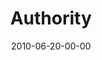 ---
layout: message
category: message
series: "House Work"
title: "Authority"
date: 2010-06-20-00-00
message_id: 625
sc-permalink-url: "http://soundcloud.com/crdschurch/authority"
audio: "http://s3.amazonaws.com/crossroads-media/messages/audio/HouseWork02.mp3"
audio-duration: "40:36"
program: "http://s3.amazonaws.com/crossroads-media/documents/06_19-20_10Program.pdf"
description: "Brian Tome discusses how aligning with authority structures can help us pursue our passions."
video: "http://s3.amazonaws.com/crossroads-media/messages/video/HouseWork02.mp4"
video-duration: "40:43"
yt-embed-url: "//www.youtube.com/embed/4bBKWC-EOKw"
video-image: "http://s3.amazonaws.com/crossroads-media/images/HouseWork02_Still.jpg"
tag: 
 - tome
 - house-work
 - passion
 - authority
explicit: false
---